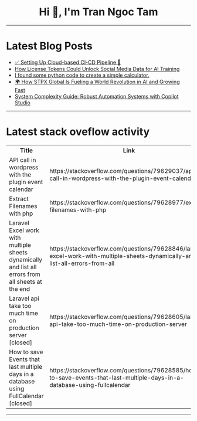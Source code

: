 <h1 align="center">Hi 👋, I'm Tran Ngoc Tam</h1>

---

# Latest Blog Posts 
<!-- BLOG-POST-LIST:START -->
- [✅ Setting Up Cloud-based CI-CD Pipeline 🔄](https://dev.to/madhurima_rawat/setting-up-cloud-based-ci-cd-pipeline-3jjn)
- [How License Tokens Could Unlock Social Media Data for AI Training](https://dev.to/kallileiser/how-license-tokens-could-unlock-social-media-data-for-ai-training-48dg)
- [I found some python code to create a simple calculator.](https://dev.to/spider_lion/i-found-some-python-code-to-create-a-simple-calculator-415l)
- [🌍 How STPX Global Is Fueling a World Revolution in AI and Growing Fast](https://dev.to/akp452/how-stpx-global-is-fueling-a-world-revolution-in-ai-and-growing-fast-1ii6)
- [System Complexity Guide: Robust Automation Systems with Copilot Studio](https://dev.to/balagmadhu/system-complexity-guide-robust-automation-systems-with-copilot-studio-1nal)
<!-- BLOG-POST-LIST:END -->

---

# Latest stack oveflow activity
<table>
  <tr><th>Title</th><th>Link</th></tr>
  <!-- STACKOVERFLOW:START --><tr><td>API call in wordpress with the plugin event calendar</td><td>https://stackoverflow.com/questions/79629037/api-call-in-wordpress-with-the-plugin-event-calendar</td></tr><tr><td>Extract Filenames with php</td><td>https://stackoverflow.com/questions/79628977/extract-filenames-with-php</td></tr><tr><td>Laravel Excel work with multiple sheets dynamically and list all errors from all sheets at the end</td><td>https://stackoverflow.com/questions/79628846/laravel-excel-work-with-multiple-sheets-dynamically-and-list-all-errors-from-all</td></tr><tr><td>Laravel api take too much time on production server [closed]</td><td>https://stackoverflow.com/questions/79628605/laravel-api-take-too-much-time-on-production-server</td></tr><tr><td>How to save Events that last multiple days in a database using FullCalendar [closed]</td><td>https://stackoverflow.com/questions/79628585/how-to-save-events-that-last-multiple-days-in-a-database-using-fullcalendar</td></tr><!-- STACKOVERFLOW:END -->
</table>

---


